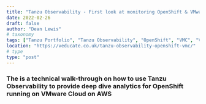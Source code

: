 ```yaml
---
title: "Tanzu Observability - First look at monitoring OpenShift & VMware Cloud on AWS"
date: 2022-02-26
draft: false
author: "Dean Lewis"
# taxonomy
tags: ["Tanzu Portfolio", "Tanzu Observability", "OpenShift", "VMC", "VMware Cloud on AWS"]
location: "https://veducate.co.uk/tanzu-observability-openshift-vmc/"
# type
type: "post"
---
```


### The is a technical walk-through on how to use Tanzu Observability to provide deep dive analytics for OpenShift running on VMware Cloud on AWS
